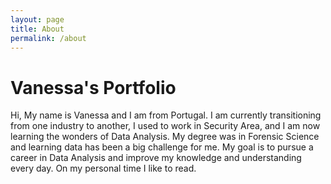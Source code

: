 ```yaml
---
layout: page
title: About
permalink: /about
---
```


# Vanessa's Portfolio

Hi, My name is Vanessa and I am from Portugal. I am currently transitioning from one industry to another, I used to work in Security Area, and I am now learning the wonders of Data Analysis. My degree was in Forensic Science and learning data has been a big challenge for me. My goal is to pursue a career in Data Analysis and improve my knowledge and understanding every day. On my personal time I like to read.

